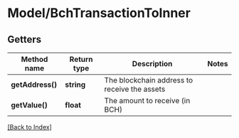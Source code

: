 # Model/BchTransactionToInner

## Getters

Method name | Return type | Description | Notes
------------ | ------------- | ------------- | -------------
**getAddress()** | **string** | The blockchain address to receive the assets |
**getValue()** | **float** | The amount to receive (in BCH) |

[[Back to Index]](../index.md)
